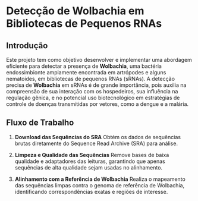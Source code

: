 ﻿# Detecção de Wolbachia em Bibliotecas de Pequenos RNAs

## Introdução

Este projeto tem como objetivo desenvolver e implementar uma abordagem eficiente para detectar a presença de **Wolbachia**, uma bactéria endossimbionte amplamente encontrada em artrópodes e alguns nematoides, em bibliotecas de pequenos RNAs (sRNAs). A detecção precisa de **Wolbachia** em sRNAs é de grande importância, pois auxilia na compreensão de sua interação com os hospedeiros, sua influência na regulação gênica, e no potencial uso biotecnológico em estratégias de controle de doenças transmitidas por vetores, como a dengue e a malária.

## Fluxo de Trabalho

1. **Download das Sequências do SRA**
   Obtém os dados de sequências brutas diretamente do Sequence Read Archive (SRA) para análise.

2. **Limpeza e Qualidade das Sequências**
   Remove bases de baixa qualidade e adaptadores das leituras, garantindo que apenas sequências de alta qualidade sejam usadas no alinhamento.

3. **Alinhamento com a Referência de Wolbachia**
   Realiza o mapeamento das sequências limpas contra o genoma de referência de Wolbachia, identificando correspondências exatas e regiões de interesse.

